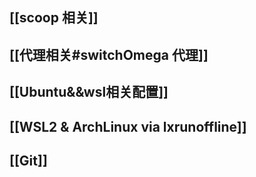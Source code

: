 
## [[scoop 相关]]

## [[代理相关#switchOmega 代理]]

## [[Ubuntu&&wsl相关配置]]

## [[WSL2 & ArchLinux via lxrunoffline]]

## [[Git]]

